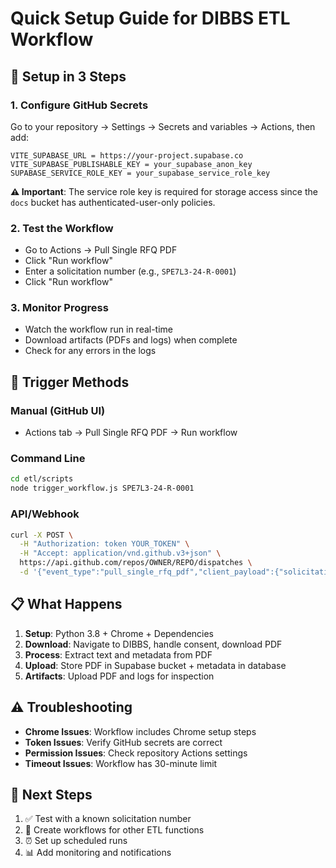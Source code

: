 # Quick Setup Guide for DIBBS ETL Workflow

## 🚀 **Setup in 3 Steps**

### 1. **Configure GitHub Secrets**
Go to your repository → Settings → Secrets and variables → Actions, then add:

```
VITE_SUPABASE_URL = https://your-project.supabase.co
VITE_SUPABASE_PUBLISHABLE_KEY = your_supabase_anon_key
SUPABASE_SERVICE_ROLE_KEY = your_supabase_service_role_key
```

**⚠️ Important**: The service role key is required for storage access since the `docs` bucket has authenticated-user-only policies.

### 2. **Test the Workflow**
- Go to Actions → Pull Single RFQ PDF
- Click "Run workflow"
- Enter a solicitation number (e.g., `SPE7L3-24-R-0001`)
- Click "Run workflow"

### 3. **Monitor Progress**
- Watch the workflow run in real-time
- Download artifacts (PDFs and logs) when complete
- Check for any errors in the logs

## 🔧 **Trigger Methods**

### **Manual (GitHub UI)**
- Actions tab → Pull Single RFQ PDF → Run workflow

### **Command Line**
```bash
cd etl/scripts
node trigger_workflow.js SPE7L3-24-R-0001
```

### **API/Webhook**
```bash
curl -X POST \
  -H "Authorization: token YOUR_TOKEN" \
  -H "Accept: application/vnd.github.v3+json" \
  https://api.github.com/repos/OWNER/REPO/dispatches \
  -d '{"event_type":"pull_single_rfq_pdf","client_payload":{"solicitation_number":"SPE7L3-24-R-0001"}}'
```

## 📋 **What Happens**

1. **Setup**: Python 3.8 + Chrome + Dependencies
2. **Download**: Navigate to DIBBS, handle consent, download PDF
3. **Process**: Extract text and metadata from PDF
4. **Upload**: Store PDF in Supabase bucket + metadata in database
5. **Artifacts**: Upload PDF and logs for inspection

## ⚠️ **Troubleshooting**

- **Chrome Issues**: Workflow includes Chrome setup steps
- **Token Issues**: Verify GitHub secrets are correct
- **Permission Issues**: Check repository Actions settings
- **Timeout Issues**: Workflow has 30-minute limit

## 🎯 **Next Steps**

1. ✅ Test with a known solicitation number
2. 🔄 Create workflows for other ETL functions
3. ⏰ Set up scheduled runs
4. 📊 Add monitoring and notifications

